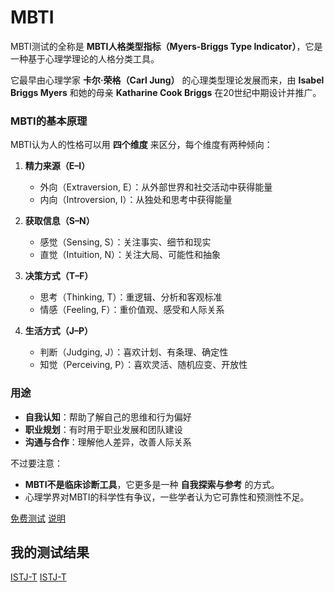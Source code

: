 # MBTI

MBTI测试的全称是 **MBTI人格类型指标（Myers-Briggs Type Indicator）**，它是一种基于心理学理论的人格分类工具。

它最早由心理学家 **卡尔·荣格（Carl Jung）** 的心理类型理论发展而来，由 **Isabel Briggs Myers** 和她的母亲 **Katharine Cook Briggs** 在20世纪中期设计并推广。



### MBTI的基本原理

MBTI认为人的性格可以用 **四个维度** 来区分，每个维度有两种倾向：

1. **精力来源（E–I）**

   * 外向（Extraversion, E）：从外部世界和社交活动中获得能量
   * 内向（Introversion, I）：从独处和思考中获得能量

2. **获取信息（S–N）**

   * 感觉（Sensing, S）：关注事实、细节和现实
   * 直觉（Intuition, N）：关注大局、可能性和抽象

3. **决策方式（T–F）**

   * 思考（Thinking, T）：重逻辑、分析和客观标准
   * 情感（Feeling, F）：重价值观、感受和人际关系

4. **生活方式（J–P）**

   * 判断（Judging, J）：喜欢计划、有条理、确定性
   * 知觉（Perceiving, P）：喜欢灵活、随机应变、开放性



### 用途

* **自我认知**：帮助了解自己的思维和行为偏好
* **职业规划**：有时用于职业发展和团队建设
* **沟通与合作**：理解他人差异，改善人际关系



不过要注意：

* **MBTI不是临床诊断工具**，它更多是一种 **自我探索与参考** 的方式。
* 心理学界对MBTI的科学性有争议，一些学者认为它可靠性和预测性不足。



[免费测试](https://www.16personalities.com/ch/%E4%BA%BA%E6%A0%BC%E6%B5%8B%E8%AF%95)
[说明](https://minke8.cn/mbti.html)


## 我的测试结果

[ISTJ-T](https://www.16personalities.com/ch/档案/28a50d2debfbf)
[ISTJ-T](https://www.16personalities.com/ch/%E7%BB%93%E6%9E%9C/istj-t/m/w9iysy2ao)
